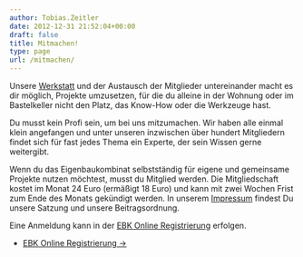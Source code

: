 ```yaml
---
author: Tobias.Zeitler
date: 2012-12-31 21:52:04+00:00
draft: false
title: Mitmachen!
type: page
url: /mitmachen/
---
```


Unsere [Werkstatt](/werkstatt/) und der Austausch der Mitglieder untereinander macht es dir möglich, Projekte umzusetzen, für die du alleine in der Wohnung oder im Bastelkeller nicht den Platz, das Know-How oder die Werkzeuge hast.

Du musst kein Profi sein, um bei uns mitzumachen. Wir haben alle einmal klein angefangen und unter unseren inzwischen über hundert Mitgliedern findet sich für fast jedes Thema ein Experte, der sein Wissen gerne weitergibt.

Wenn du das Eigenbaukombinat selbstständig für eigene und gemeinsame Projekte nutzen möchtest, musst du Mitglied werden. Die Mitgliedschaft kostet im Monat 24 Euro (ermäßigt 18 Euro) und kann mit zwei Wochen Frist zum Ende des Monats gekündigt werden. In unserem [Impressum](/impressum) findest Du unsere Satzung und unsere Beitragsordnung.

Eine Anmeldung kann in der [EBK Online Registrierung](https://mitgliedwerden.eigenbaukombinat.de/) erfolgen.

<ul class="pager main-pager">
              <li class="">
                <a href="https://mitgliedwerden.eigenbaukombinat.de/">EBK Online Registrierung &rarr;</a>
              </li></ul>
